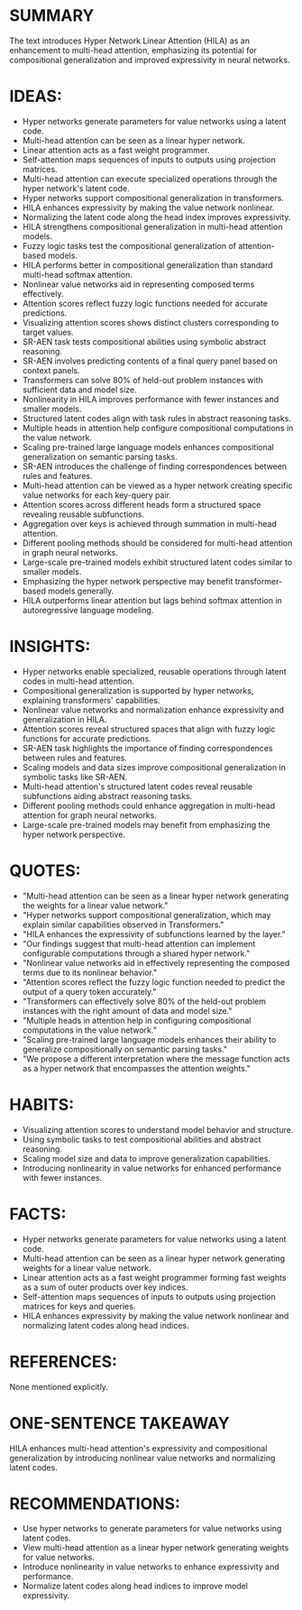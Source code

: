 # SUMMARY
The text introduces Hyper Network Linear Attention (HILA) as an enhancement to multi-head attention, emphasizing its potential for compositional generalization and improved expressivity in neural networks.

# IDEAS:
- Hyper networks generate parameters for value networks using a latent code.
- Multi-head attention can be seen as a linear hyper network.
- Linear attention acts as a fast weight programmer.
- Self-attention maps sequences of inputs to outputs using projection matrices.
- Multi-head attention can execute specialized operations through the hyper network's latent code.
- Hyper networks support compositional generalization in transformers.
- HILA enhances expressivity by making the value network nonlinear.
- Normalizing the latent code along the head index improves expressivity.
- HILA strengthens compositional generalization in multi-head attention models.
- Fuzzy logic tasks test the compositional generalization of attention-based models.
- HILA performs better in compositional generalization than standard multi-head softmax attention.
- Nonlinear value networks aid in representing composed terms effectively.
- Attention scores reflect fuzzy logic functions needed for accurate predictions.
- Visualizing attention scores shows distinct clusters corresponding to target values.
- SR-AEN task tests compositional abilities using symbolic abstract reasoning.
- SR-AEN involves predicting contents of a final query panel based on context panels.
- Transformers can solve 80% of held-out problem instances with sufficient data and model size.
- Nonlinearity in HILA improves performance with fewer instances and smaller models.
- Structured latent codes align with task rules in abstract reasoning tasks.
- Multiple heads in attention help configure compositional computations in the value network.
- Scaling pre-trained large language models enhances compositional generalization on semantic parsing tasks.
- SR-AEN introduces the challenge of finding correspondences between rules and features.
- Multi-head attention can be viewed as a hyper network creating specific value networks for each key-query pair.
- Attention scores across different heads form a structured space revealing reusable subfunctions.
- Aggregation over keys is achieved through summation in multi-head attention.
- Different pooling methods should be considered for multi-head attention in graph neural networks.
- Large-scale pre-trained models exhibit structured latent codes similar to smaller models.
- Emphasizing the hyper network perspective may benefit transformer-based models generally.
- HILA outperforms linear attention but lags behind softmax attention in autoregressive language modeling.

# INSIGHTS:
- Hyper networks enable specialized, reusable operations through latent codes in multi-head attention.
- Compositional generalization is supported by hyper networks, explaining transformers' capabilities.
- Nonlinear value networks and normalization enhance expressivity and generalization in HILA.
- Attention scores reveal structured spaces that align with fuzzy logic functions for accurate predictions.
- SR-AEN task highlights the importance of finding correspondences between rules and features.
- Scaling models and data sizes improve compositional generalization in symbolic tasks like SR-AEN.
- Multi-head attention's structured latent codes reveal reusable subfunctions aiding abstract reasoning tasks.
- Different pooling methods could enhance aggregation in multi-head attention for graph neural networks.
- Large-scale pre-trained models may benefit from emphasizing the hyper network perspective.

# QUOTES:
- "Multi-head attention can be seen as a linear hyper network generating the weights for a linear value network."
- "Hyper networks support compositional generalization, which may explain similar capabilities observed in Transformers."
- "HILA enhances the expressivity of subfunctions learned by the layer."
- "Our findings suggest that multi-head attention can implement configurable computations through a shared hyper network."
- "Nonlinear value networks aid in effectively representing the composed terms due to its nonlinear behavior."
- "Attention scores reflect the fuzzy logic function needed to predict the output of a query token accurately."
- "Transformers can effectively solve 80% of the held-out problem instances with the right amount of data and model size."
- "Multiple heads in attention help in configuring compositional computations in the value network."
- "Scaling pre-trained large language models enhances their ability to generalize compositionally on semantic parsing tasks."
- "We propose a different interpretation where the message function acts as a hyper network that encompasses the attention weights."

# HABITS:
- Visualizing attention scores to understand model behavior and structure.
- Using symbolic tasks to test compositional abilities and abstract reasoning.
- Scaling model size and data to improve generalization capabilities.
- Introducing nonlinearity in value networks for enhanced performance with fewer instances.

# FACTS:
- Hyper networks generate parameters for value networks using a latent code.
- Multi-head attention can be seen as a linear hyper network generating weights for a linear value network.
- Linear attention acts as a fast weight programmer forming fast weights as a sum of outer products over key indices.
- Self-attention maps sequences of inputs to outputs using projection matrices for keys and queries.
- HILA enhances expressivity by making the value network nonlinear and normalizing latent codes along head indices.

# REFERENCES:
None mentioned explicitly.

# ONE-SENTENCE TAKEAWAY
HILA enhances multi-head attention's expressivity and compositional generalization by introducing nonlinear value networks and normalizing latent codes.

# RECOMMENDATIONS:
- Use hyper networks to generate parameters for value networks using latent codes.
- View multi-head attention as a linear hyper network generating weights for value networks.
- Introduce nonlinearity in value networks to enhance expressivity and performance.
- Normalize latent codes along head indices to improve model expressivity.